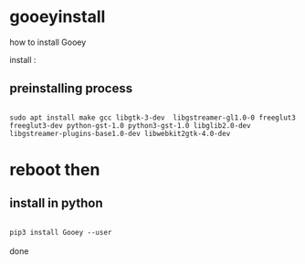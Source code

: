 # gooeyinstall
how to install Gooey

install :

## preinstalling process
<code>
sudo apt install make gcc libgtk-3-dev  libgstreamer-gl1.0-0 freeglut3 freeglut3-dev python-gst-1.0 python3-gst-1.0 libglib2.0-dev libgstreamer-plugins-base1.0-dev libwebkit2gtk-4.0-dev 
</code>


# reboot then

## install in python
<code>
pip3 install Gooey --user
</code>


<br>
done
